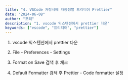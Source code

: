 ```yaml
---
title: "4. VSCode 저장시에 자동정렬 프리티어 Prettier"
date: "2024-06-08"
author: "포리"
description: "1. vscode 익스텐션에서 prettier 다운"
keywords: ["vscode", "프리티어", "prettier"]
---
```


1. vscode 익스텐션에서 prettier 다운

2. File - Preferences - Settings

3. Format on Save 검색 후 체크

4. Default Formatter 검색 후 Prettier - Code formatter 설정
